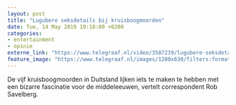 ```yaml
---
layout: post
title: "Lugubere seksdetails bij kruisboogmoorden"
date: Tue, 14 May 2019 19:10:00 +0200
categories: 
- entertainment 
- opinie 
externe_link: "https://www.telegraaf.nl/video/3587239/lugubere-seksdetails-bij-kruisboogmoorden"
feature_image: "https://www.telegraaf.nl/images/1200x630/filters:format(jpeg):quality(80)/cdn-kiosk-api.telegraaf.nl/3223cf60-7669-11e9-bf6e-02d1dbdc35d1.jpg"
---
```


<p class="intro">De vijf kruisboogmoorden in Duitsland lijken iets te maken te hebben met een bizarre fascinatie voor de middeleeuwen, vertelt correspondent Rob Savelberg.</p>
